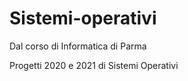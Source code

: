 # Sistemi-operativi
Dal corso di Informatica di Parma 

Progetti 2020 e 2021 di Sistemi Operativi


